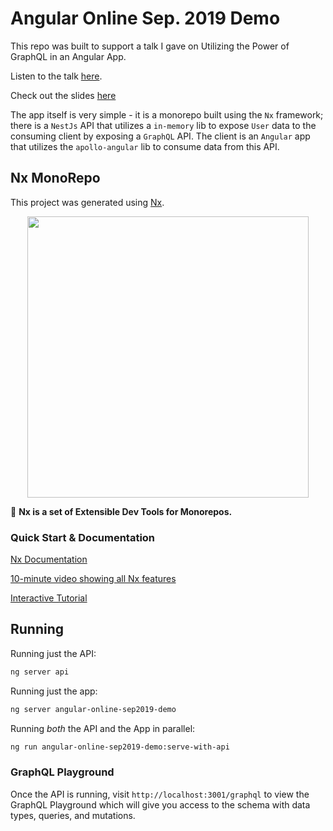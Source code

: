 # Angular Online Sep. 2019 Demo

This repo was built to support a talk I gave on Utilizing the Power of GraphQL in an Angular App.

Listen to the talk [here](https://www.youtube.com/watch?v=5DyKKLiLsK0&app=desktop).

Check out the slides [here](https://docs.google.com/presentation/d/1r_7_c7E2Gzo-mlbb0OGZbHCNt74nu5o0ss5zVREf4jk/edit?usp=sharing)

The app itself is very simple - it is a monorepo built using the `Nx` framework;
there is a `NestJs` API that utilizes a `in-memory` lib to expose `User` data to the consuming client by
exposing a `GraphQL` API. The client is an `Angular` app that utilizes the `apollo-angular` lib to consume data from this API.

## Nx MonoRepo

This project was generated using [Nx](https://nx.dev).

<p align="center"><img src="https://raw.githubusercontent.com/nrwl/nx/master/nx-logo.png" width="450"></p>

🔎 **Nx is a set of Extensible Dev Tools for Monorepos.**

### Quick Start & Documentation

[Nx Documentation](https://nx.dev/angular)

[10-minute video showing all Nx features](https://nx.dev/angular/getting-started/what-is-nx)

[Interactive Tutorial](https://nx.dev/angular/tutorial/01-create-application)

## Running

Running just the API:

```bash
ng server api
```

Running just the app:

```bash
ng server angular-online-sep2019-demo
```

Running _both_ the API and the App in parallel:

```bash
ng run angular-online-sep2019-demo:serve-with-api
```

### GraphQL Playground

Once the API is running, visit `http://localhost:3001/graphql` to view the GraphQL Playground
which will give you access to the schema with data types, queries, and mutations.

